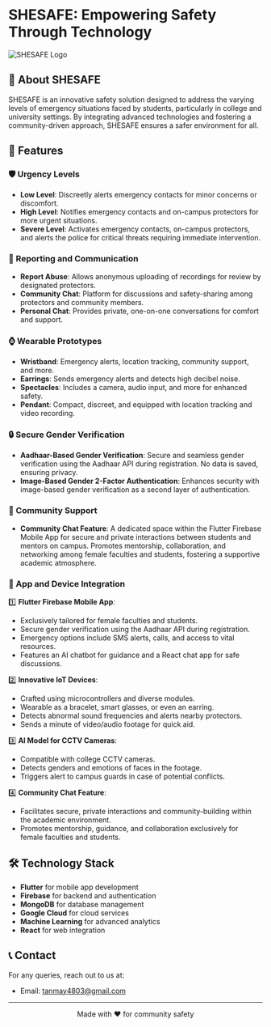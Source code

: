 # SHESAFE: Empowering Safety Through Technology

![SHESAFE Logo](/logolink.jpg)

## 🚀 About SHESAFE

SHESAFE is an innovative safety solution designed to address the varying levels of emergency situations faced by students, particularly in college and university settings. By integrating advanced technologies and fostering a community-driven approach, SHESAFE ensures a safer environment for all.

## 🌟 Features

### 🛡️ Urgency Levels
- **Low Level**: Discreetly alerts emergency contacts for minor concerns or discomfort.
- **High Level**: Notifies emergency contacts and on-campus protectors for more urgent situations.
- **Severe Level**: Activates emergency contacts, on-campus protectors, and alerts the police for critical threats requiring immediate intervention.

### 👥 Reporting and Communication
- **Report Abuse**: Allows anonymous uploading of recordings for review by designated protectors.
- **Community Chat**: Platform for discussions and safety-sharing among protectors and community members.
- **Personal Chat**: Provides private, one-on-one conversations for comfort and support.

### ⌚ Wearable Prototypes
- **Wristband**: Emergency alerts, location tracking, community support, and more.
- **Earrings**: Sends emergency alerts and detects high decibel noise.
- **Spectacles**: Includes a camera, audio input, and more for enhanced safety.
- **Pendant**: Compact, discreet, and equipped with location tracking and video recording.

### 🔒 Secure Gender Verification
- **Aadhaar-Based Gender Verification**: Secure and seamless gender verification using the Aadhaar API during registration. No data is saved, ensuring privacy.
- **Image-Based Gender 2-Factor Authentication**: Enhances security with image-based gender verification as a second layer of authentication.

### 💬 Community Support
- **Community Chat Feature**: A dedicated space within the Flutter Firebase Mobile App for secure and private interactions between students and mentors on campus. Promotes mentorship, collaboration, and networking among female faculties and students, fostering a supportive academic atmosphere.

### 📱 App and Device Integration

1️⃣ **Flutter Firebase Mobile App**:
- Exclusively tailored for female faculties and students.
- Secure gender verification using the Aadhaar API during registration.
- Emergency options include SMS alerts, calls, and access to vital resources.
- Features an AI chatbot for guidance and a React chat app for safe discussions.

2️⃣ **Innovative IoT Devices**:
- Crafted using microcontrollers and diverse modules.
- Wearable as a bracelet, smart glasses, or even an earring.
- Detects abnormal sound frequencies and alerts nearby protectors.
- Sends a minute of video/audio footage for quick aid.

3️⃣ **AI Model for CCTV Cameras**:
- Compatible with college CCTV cameras.
- Detects genders and emotions of faces in the footage.
- Triggers alert to campus guards in case of potential conflicts.

4️⃣ **Community Chat Feature**:
- Facilitates secure, private interactions and community-building within the academic environment.
- Promotes mentorship, guidance, and collaboration exclusively for female faculties and students.

## 🛠️ Technology Stack

- **Flutter** for mobile app development
- **Firebase** for backend and authentication
- **MongoDB** for database management
- **Google Cloud** for cloud services
- **Machine Learning** for advanced analytics
- **React** for web integration


## 📞 Contact

For any queries, reach out to us at:
- Email: tanmay4803@gmail.com

---

<p align="center">Made with ❤️ for community safety</p>

